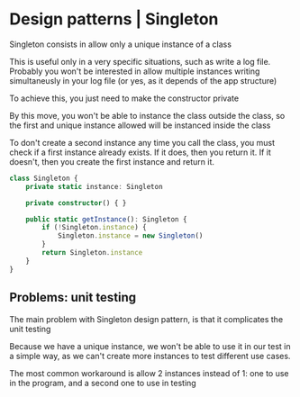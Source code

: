 # Design patterns | Singleton

Singleton consists in allow only a unique instance of a class

This is useful only in a very specific situations, such as write a log file. Probably you won't be interested in allow multiple instances writing simultaneusly in your log file (or yes, as it depends of the app structure)

To achieve this, you just need to make the constructor private

By this move, you won't be able to instance the class outside the class, so the first and unique instance allowed will be instanced inside the class

To don't create a second instance any time you call the class, you must check if a first instance already exists. If it does, then you return it. If it doesn't, then you create the first instance and return it.


```ts
class Singleton {
	private static instance: Singleton

	private constructor() { }

	public static getInstance(): Singleton {
		if (!Singleton.instance) {
			Singleton.instance = new Singleton()
		}
		return Singleton.instance
	}
}
```


## Problems: unit testing

The main problem with Singleton design pattern, is that it complicates the unit testing

Because we have a unique instance, we won't be able to use it in our test in a simple way, as we can't create more instances to test different use cases.

The most common workaround is allow 2 instances instead of 1: one to use in the program, and a second one to use in testing